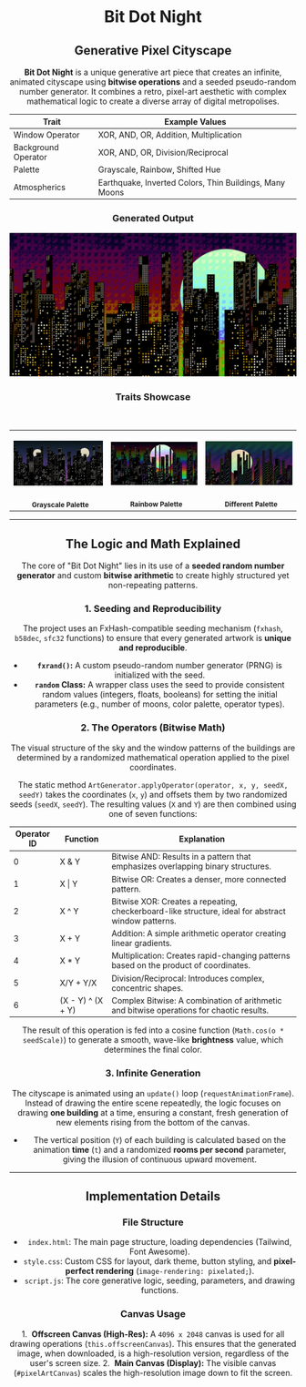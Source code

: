 <div align="center">

# Bit Dot Night

## Generative Pixel Cityscape

**Bit Dot Night** is a unique generative art piece that creates an infinite, animated cityscape using **bitwise operations** and a seeded pseudo-random number generator. It combines a retro, pixel-art aesthetic with complex mathematical logic to create a diverse array of digital metropolises.

<table align="center">
    <thead>
        <tr>
            <th>Trait</th>
            <th>Example Values</th>
        </tr>
    </thead>
    <tbody>
        <tr>
            <td>Window Operator</td>
            <td>XOR, AND, OR, Addition, Multiplication</td>
        </tr>
        <tr>
            <td>Background Operator</td>
            <td>XOR, AND, OR, Division/Reciprocal</td>
        </tr>
        <tr>
            <td>Palette</td>
            <td>Grayscale, Rainbow, Shifted Hue</td>
        </tr>
        <tr>
            <td>Atmospherics</td>
            <td>Earthquake, Inverted Colors, Thin Buildings, Many Moons</td>
        </tr>
    </tbody>
</table>

</div>

<div align="center">

### Generated Output

![My Best Generation](bit-dot-city-20250713-201426.png)

### Traits Showcase

<table width="100%" align="center">
  <tr>
    <td align="center">
      <img src="bit-dot-city-20250713-200212.png" alt="Grayscale City Trait" width="250"/>
      <br>
      <sub><b>Grayscale Palette</b></sub>
    </td>
    <td align="center">
      <img src="bit-dot-city-20250713-201438.png" alt="Grayscale City Trait" width="250"/>
      <br>
      <sub><b>Rainbow Palette</b></sub>
    </td>
    <td align="center">
      <img src="bit-dot-city-20250713-200218.png" alt="Grayscale City Trait" width="250"/>
      <br>
      <sub><b>Different Palette</b></sub>
    </td>
  </tr>
</table>

</div>

---

<div align="center">

## The Logic and Math Explained

The core of "Bit Dot Night" lies in its use of a **seeded random number generator** and custom **bitwise arithmetic** to create highly structured yet non-repeating patterns.

### 1. Seeding and Reproducibility

The project uses an FxHash-compatible seeding mechanism (`fxhash`, `b58dec`, `sfc32` functions) to ensure that every generated artwork is **unique and reproducible**.

* **`fxrand()`:** A custom pseudo-random number generator (PRNG) is initialized with the seed.
* **`random` Class:** A wrapper class uses the seed to provide consistent random values (integers, floats, booleans) for setting the initial parameters (e.g., number of moons, color palette, operator types).

### 2. The Operators (Bitwise Math)

The visual structure of the sky and the window patterns of the buildings are determined by a randomized mathematical operation applied to the pixel coordinates.

The static method `ArtGenerator.applyOperator(operator, x, y, seedX, seedY)` takes the coordinates (`x`, `y`) and offsets them by two randomized seeds (`seedX`, `seedY`). The resulting values (`X` and `Y`) are then combined using one of seven functions:

<table align="center">
    <thead>
        <tr>
            <th>Operator ID</th>
            <th>Function</th>
            <th>Explanation</th>
        </tr>
    </thead>
    <tbody>
        <tr>
            <td>0</td>
            <td>X & Y</td>
            <td>Bitwise AND: Results in a pattern that emphasizes overlapping binary structures.</td>
        </tr>
        <tr>
            <td>1</td>
            <td>X | Y</td>
            <td>Bitwise OR: Creates a denser, more connected pattern.</td>
        </tr>
        <tr>
            <td>2</td>
            <td>X ^ Y</td>
            <td>Bitwise XOR: Creates a repeating, checkerboard-like structure, ideal for abstract window patterns.</td>
        </tr>
        <tr>
            <td>3</td>
            <td>X + Y</td>
            <td>Addition: A simple arithmetic operator creating linear gradients.</td>
        </tr>
        <tr>
            <td>4</td>
            <td>X * Y</td>
            <td>Multiplication: Creates rapid-changing patterns based on the product of coordinates.</td>
        </tr>
        <tr>
            <td>5</td>
            <td>X/Y + Y/X</td>
            <td>Division/Reciprocal: Introduces complex, concentric shapes.</td>
        </tr>
        <tr>
            <td>6</td>
            <td>(X - Y) ^ (X + Y)</td>
            <td>Complex Bitwise: A combination of arithmetic and bitwise operations for chaotic results.</td>
        </tr>
    </tbody>
</table>

The result of this operation is fed into a cosine function (`Math.cos(o * seedScale)`) to generate a smooth, wave-like **brightness** value, which determines the final color.

### 3. Infinite Generation

The cityscape is animated using an `update()` loop (`requestAnimationFrame`). Instead of drawing the entire scene repeatedly, the logic focuses on drawing **one building** at a time, ensuring a constant, fresh generation of new elements rising from the bottom of the canvas.

* The vertical position (`Y`) of each building is calculated based on the animation **time** (`t`) and a randomized **rooms per second** parameter, giving the illusion of continuous upward movement.

</div>

---

<div align="center">

## Implementation Details

### File Structure

* `index.html`: The main page structure, loading dependencies (Tailwind, Font Awesome).
* `style.css`: Custom CSS for layout, dark theme, button styling, and **pixel-perfect rendering** (`image-rendering: pixelated;`).
* `script.js`: The core generative logic, seeding, parameters, and drawing functions.

### Canvas Usage

1.  **Offscreen Canvas (High-Res):** A `4096 x 2048` canvas is used for all drawing operations (`this.offscreenCanvas`). This ensures that the generated image, when downloaded, is a high-resolution version, regardless of the user's screen size.
2.  **Main Canvas (Display):** The visible canvas (`#pixelArtCanvas`) scales the high-resolution image down to fit the screen.

</div>
